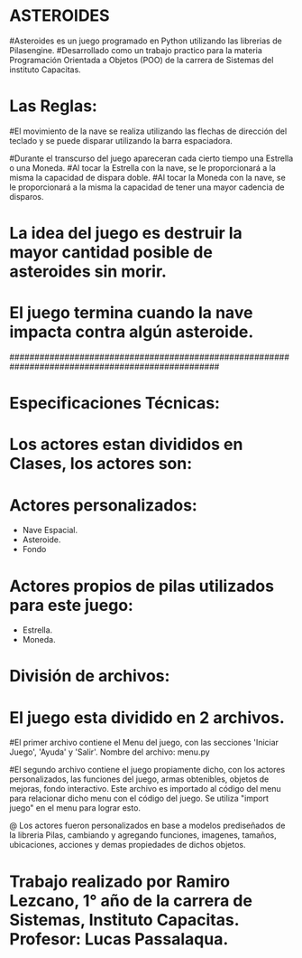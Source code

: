 # ASTEROIDES

#Asteroides es un juego programado en Python utilizando las librerias de Pilasengine.
#Desarrollado como un trabajo practico para la materia Programación Orientada a Objetos (POO) de la carrera de Sistemas del
instituto Capacitas.

# Las Reglas:

#El movimiento de la nave se realiza utilizando las flechas de dirección del teclado y se puede disparar utilizando la
barra espaciadora.

#Durante el transcurso del juego apareceran cada cierto tiempo una Estrella o una Moneda.
#Al tocar la Estrella con la nave, se le proporcionará a la misma la capacidad de dispara doble.
#Al tocar la Moneda con la nave, se le proporcionará a la misma la capacidad de tener una mayor cadencia de disparos.

# La idea del juego es destruir la mayor cantidad posible de asteroides sin morir. 
# El juego termina cuando la nave impacta contra algún asteroide.


##################################################################################################

# Especificaciones Técnicas:

# Los actores estan divididos en Clases, los actores son:

# Actores personalizados:

- Nave Espacial.
- Asteroide.
- Fondo

# Actores propios de pilas utilizados para este juego:

- Estrella.
- Moneda.

# División de archivos:

# El juego esta dividido en 2 archivos.
#El primer archivo contiene el Menu del juego, con las secciones 'Iniciar Juego', 'Ayuda' y 'Salir'.
Nombre del archivo: menu.py

#El segundo archivo contiene el juego propiamente dicho, con los actores personalizados, las funciones del juego, armas obtenibles, objetos de mejoras, fondo interactivo.
Este archivo es importado al código del menu para relacionar dicho menu con el código del juego. Se utiliza "import juego" en el menu para lograr esto.

@ Los actores fueron personalizados en base a modelos prediseñados de la libreria Pilas, cambiando y agregando funciones, imagenes, tamaños, ubicaciones, acciones y demas propiedades de dichos objetos.

# Trabajo realizado por Ramiro Lezcano, 1° año de la carrera de Sistemas, Instituto Capacitas. Profesor: Lucas Passalaqua.
